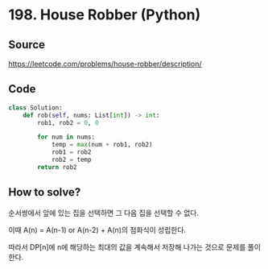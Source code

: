 # 198. House Robber (Python)

## Source

https://leetcode.com/problems/house-robber/description/

## Code

```python
class Solution:
    def rob(self, nums: List[int]) -> int:
        rob1, rob2 = 0, 0

        for num in nums:
            temp = max(num + rob1, rob2)
            rob1 = rob2
            rob2 = temp
        return rob2
```

## How to solve?

순서쌍에서 앞에 있는 집을 선택하면 그 다음 집을 선택할 수 없다.

이때 A(n) = A(n-1) or A(n-2) + A(n)의 점화식이 성립한다.

따라서 DP[n]에 n에 해당하는 최대의 값을 계속해서 저장해 나가는 것으로 문제를 풀이한다.
